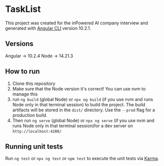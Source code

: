 # TaskList

This project was created for the inPowered AI company interview and generated with [Angular CLI](https://github.com/angular/angular-cli) version 10.2.1.

## Versions

Angular -> 10.2.4
Node -> 14.21.3

## How to run

1. Clone this repository
2. Make sure that the Node version it's correct! You can use nvm to manage this
3. run `ng build` (global Node) or `npx ng build` (if you use nvm and runs Node only in that terminal session) to build the project. The build artifacts will be stored in the `dist/` directory. Use the `--prod` flag for a production build.
4. Then run `ng serve` (global Node) or `npx ng serve` (if you use nvm and runs Node only in that terminal session)for a dev server on `http://localhost:4200/`

## Running unit tests

Run `ng test` or `npx ng test` or `npm test` to execute the unit tests via [Karma](https://karma-runner.github.io).
